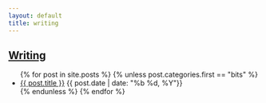 ```yaml
---
layout: default
title: writing
---
```

## [Writing]({{page.url}})
<div class="postcontent archive">
  <ul class="archive">
  {% for post in site.posts %}
    {% unless post.categories.first == "bits"  %}
      <li>
      <a href="{{ post.url }}"> {{ post.title }}</a>
      <span class="archivedate hidemobile">{{ post.date | date: "%b %d, %Y"}}</span>
      </li>
    {% endunless %}
  {% endfor %}
  </ul>
</div>
